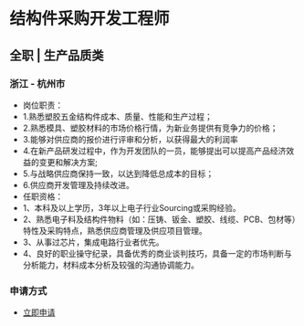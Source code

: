 
# 结构件采购开发工程师
## 全职  |  生产品质类
### 浙江 - 杭州市

- 岗位职责：
- 1.熟悉塑胶五金结构件成本、质量、性能和生产过程；
- 2.熟悉模具、塑胶材料的市场价格行情，为新业务提供有竞争力的价格；
- 3.能够对供应商的报价进行评审和分析，以获得最大的利润率
- 4.在新产品研发过程中，作为开发团队的一员，能够提出可以提高产品经济效益的变更和解决方案;
- 5.与战略供应商保持一致，以达到降低总成本的目标；
- 6.供应商开发管理及持续改进。
- 任职资格：
- 1、本科及以上学历，3年以上电子行业Sourcing或采购经验。
- 2、熟悉电子料及结构件物料（如：压铸、钣金、塑胶、线缆、PCB、包材等）特性及采购特点，熟悉供应商管理及供应项目管理。
- 3、从事过芯片，集成电路行业者优先。
- 4、良好的职业操守纪录，具备优秀的商业谈判技巧，具备一定的市场判断与分析能力，材料成本分析及较强的沟通协调能力。
### 申请方式
- <a href="mailto:hr@tuya.com?subject=求职简历-结构件采购开发工程师-来自GitHub">立即申请</a>